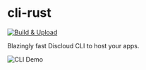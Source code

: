 # cli-rust
[![Build & Upload](https://github.com/discloud/cli-rust/actions/workflows/release.yml/badge.svg)](https://github.com/discloud/cli-rust/actions/workflows/release.yml)

Blazingly fast Discloud CLI to host your apps.

![CLI Demo](https://user-images.githubusercontent.com/92828847/189148462-b0cf3a1a-fb76-4bb4-9d9b-02dc225d5a6c.gif)

